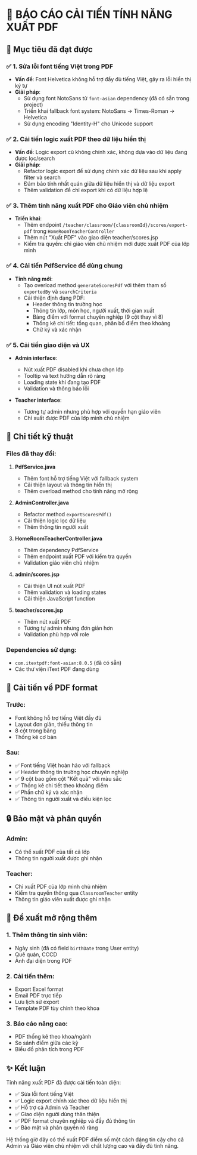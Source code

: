# 📄 BÁO CÁO CẢI TIẾN TÍNH NĂNG XUẤT PDF

## 🎯 Mục tiêu đã đạt được

### ✅ 1. Sửa lỗi font tiếng Việt trong PDF
- **Vấn đề**: Font Helvetica không hỗ trợ đầy đủ tiếng Việt, gây ra lỗi hiển thị ký tự
- **Giải pháp**: 
  - Sử dụng font NotoSans từ `font-asian` dependency (đã có sẵn trong project)
  - Triển khai fallback font system: NotoSans → Times-Roman → Helvetica
  - Sử dụng encoding "Identity-H" cho Unicode support

### ✅ 2. Cải tiến logic xuất PDF theo dữ liệu hiển thị
- **Vấn đề**: Logic export cũ không chính xác, không dựa vào dữ liệu đang được lọc/search
- **Giải pháp**:
  - Refactor logic export để sử dụng chính xác dữ liệu sau khi apply filter và search
  - Đảm bảo tính nhất quán giữa dữ liệu hiển thị và dữ liệu export
  - Thêm validation để chỉ export khi có dữ liệu hợp lệ

### ✅ 3. Thêm tính năng xuất PDF cho Giáo viên chủ nhiệm
- **Triển khai**:
  - Thêm endpoint `/teacher/classroom/{classroomId}/scores/export-pdf` trong `HomeRoomTeacherController`
  - Thêm nút "Xuất PDF" vào giao diện teacher/scores.jsp
  - Kiểm tra quyền: chỉ giáo viên chủ nhiệm mới được xuất PDF của lớp mình

### ✅ 4. Cải tiến PdfService để dùng chung
- **Tính năng mới**:
  - Tạo overload method `generateScoresPdf` với thêm tham số `exportedBy` và `searchCriteria`
  - Cải thiện định dạng PDF:
    - Header thông tin trường học
    - Thông tin lớp, môn học, người xuất, thời gian xuất
    - Bảng điểm với format chuyên nghiệp (9 cột thay vì 8)
    - Thống kê chi tiết: tổng quan, phân bố điểm theo khoảng
    - Chữ ký và xác nhận

### ✅ 5. Cải tiến giao diện và UX
- **Admin interface**:
  - Nút xuất PDF disabled khi chưa chọn lớp
  - Tooltip và text hướng dẫn rõ ràng
  - Loading state khi đang tạo PDF
  - Validation và thông báo lỗi

- **Teacher interface**:
  - Tương tự admin nhưng phù hợp với quyền hạn giáo viên
  - Chỉ xuất được PDF của lớp mình chủ nhiệm

## 🔧 Chi tiết kỹ thuật

### Files đã thay đổi:

1. **PdfService.java**
   - Thêm font hỗ trợ tiếng Việt với fallback system
   - Cải thiện layout và thông tin hiển thị
   - Thêm overload method cho tính năng mở rộng

2. **AdminController.java**
   - Refactor method `exportScoresPdf()` 
   - Cải thiện logic lọc dữ liệu
   - Thêm thông tin người xuất

3. **HomeRoomTeacherController.java**
   - Thêm dependency PdfService
   - Thêm endpoint xuất PDF với kiểm tra quyền
   - Validation giáo viên chủ nhiệm

4. **admin/scores.jsp**
   - Cải thiện UI nút xuất PDF
   - Thêm validation và loading states
   - Cải thiện JavaScript function

5. **teacher/scores.jsp**
   - Thêm nút xuất PDF
   - Tương tự admin nhưng đơn giản hơn
   - Validation phù hợp với role

### Dependencies sử dụng:
- `com.itextpdf:font-asian:8.0.5` (đã có sẵn)
- Các thư viện iText PDF đang dùng

## 🎨 Cải tiến về PDF format

### Trước:
- Font không hỗ trợ tiếng Việt đầy đủ
- Layout đơn giản, thiếu thông tin
- 8 cột trong bảng
- Thống kê cơ bản

### Sau:
- ✅ Font tiếng Việt hoàn hảo với fallback
- ✅ Header thông tin trường học chuyên nghiệp
- ✅ 9 cột bao gồm cột "Kết quả" với màu sắc
- ✅ Thống kê chi tiết theo khoảng điểm
- ✅ Phần chữ ký và xác nhận
- ✅ Thông tin người xuất và điều kiện lọc

## 🔒 Bảo mật và phân quyền

### Admin:
- Có thể xuất PDF của tất cả lớp
- Thông tin người xuất được ghi nhận

### Teacher:
- Chỉ xuất PDF của lớp mình chủ nhiệm
- Kiểm tra quyền thông qua `ClassroomTeacher` entity
- Thông tin giáo viên xuất được ghi nhận

## 🚀 Đề xuất mở rộng thêm

### 1. Thêm thông tin sinh viên:
- Ngày sinh (đã có field `birthDate` trong User entity)
- Quê quán, CCCD
- Ảnh đại diện trong PDF

### 2. Cải tiến thêm:
- Export Excel format
- Email PDF trực tiếp
- Lưu lịch sử export
- Template PDF tùy chỉnh theo khoa

### 3. Báo cáo nâng cao:
- PDF thống kê theo khoa/ngành
- So sánh điểm giữa các kỳ
- Biểu đồ phân tích trong PDF

## ✨ Kết luận

Tính năng xuất PDF đã được cải tiến toàn diện:
- ✅ Sửa lỗi font tiếng Việt
- ✅ Logic export chính xác theo dữ liệu hiển thị  
- ✅ Hỗ trợ cả Admin và Teacher
- ✅ Giao diện người dùng thân thiện
- ✅ PDF format chuyên nghiệp và đầy đủ thông tin
- ✅ Bảo mật và phân quyền rõ ràng

Hệ thống giờ đây có thể xuất PDF điểm số một cách đáng tin cậy cho cả Admin và Giáo viên chủ nhiệm với chất lượng cao và đầy đủ tính năng.